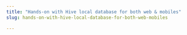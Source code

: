 ```yaml
---
title: "Hands-on with Hive local database for both web & mobiles"
slug: hands-on-with-hive-local-database-for-both-web-mobiles

---
```


